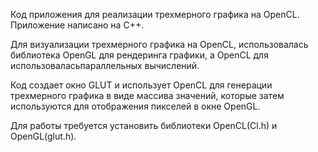 Код приложения для реализации трехмерного графика на OpenCL. Приложение написано на С++.

Для визуализации трехмерного графика на OpenCL, использовалась библиотека OpenGL для рендеринга графики, а OpenCL для использоваласьпараллельных вычислений. 

Код создает окно GLUT и использует OpenCL для генерации трехмерного графика в виде массива значений, которые затем используются для отображения пикселей в окне OpenGL. 

Для работы требуется установить библиотеки OpenCL(Cl.h) и OpenGL(glut.h).
